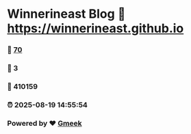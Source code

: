 # Winnerineast Blog :link: https://winnerineast.github.io 
### :page_facing_up: [70](https://winnerineast.github.io/tag.html) 
### :speech_balloon: 3 
### :hibiscus: 410159 
### :alarm_clock: 2025-08-19 14:55:54 
### Powered by :heart: [Gmeek](https://github.com/Meekdai/Gmeek)

